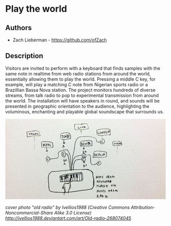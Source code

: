 # Play the world

## Authors
- Zach Lieberman - https://github.com/ofZach

## Description
Visitors are invited to perform with a keyboard that finds samples with the same note in realtime from web radio stations from around the world, essentially allowing them to play the world.   Pressing a middle C key, for example, will play a matching C note from Nigerian sports radio or a Brazillian Bassa Nova station.  The project monitors hundreds of diverse streams, from talk radio to pop to experimental transmission from around the world.  The installation will have speakers in round, and sounds will be presented in geographic orientation to the audience, highlighting the voluminous, enchanting and playable global soundscape that surrounds us.

![image](project_images/postImages/notes.jpg)

*cover photo "old radio" by Ivellios1988 (Creative Commons Attribution-Noncommercial-Share Alike 3.0 License)
http://ivellios1988.deviantart.com/art/Old-radio-268074045*

